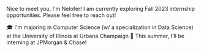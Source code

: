 Nice to meet you, I'm Nelofer! 
I am currently exploring Fall 2023 internship opportunities. Please feel free to reach out!

🎓   I'm majoring in Computer Science (w/ a specialization in Data Science) at the University of Illinois at Urbana Champaign
🌱   This summer, I'll be interning at JPMorgan & Chase! 

